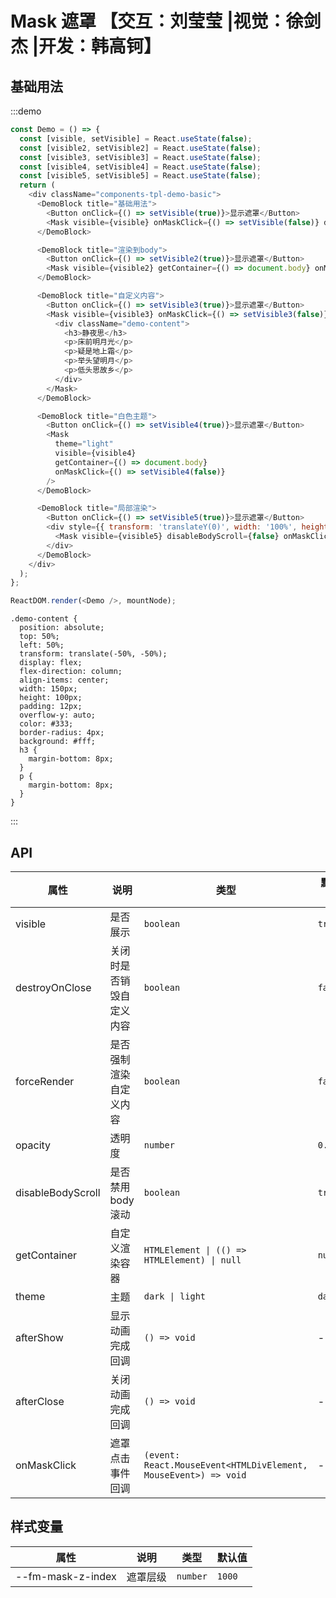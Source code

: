 # Mask 遮罩 【交互：刘莹莹 |视觉：徐剑杰 |开发：韩高钶】

## 基础用法

:::demo

```js
const Demo = () => {
  const [visible, setVisible] = React.useState(false);
  const [visible2, setVisible2] = React.useState(false);
  const [visible3, setVisible3] = React.useState(false);
  const [visible4, setVisible4] = React.useState(false);
  const [visible5, setVisible5] = React.useState(false);
  return (
    <div className="components-tpl-demo-basic">
      <DemoBlock title="基础用法">
        <Button onClick={() => setVisible(true)}>显示遮罩</Button>
        <Mask visible={visible} onMaskClick={() => setVisible(false)} data-ysf="ceshi" />
      </DemoBlock>

      <DemoBlock title="渲染到body">
        <Button onClick={() => setVisible2(true)}>显示遮罩</Button>
        <Mask visible={visible2} getContainer={() => document.body} onMaskClick={() => setVisible2(false)} />
      </DemoBlock>

      <DemoBlock title="自定义内容">
        <Button onClick={() => setVisible3(true)}>显示遮罩</Button>
        <Mask visible={visible3} onMaskClick={() => setVisible3(false)} destroyOnClose={true}>
          <div className="demo-content">
            <h3>静夜思</h3>
            <p>床前明月光</p>
            <p>疑是地上霜</p>
            <p>举头望明月</p>
            <p>低头思故乡</p>
          </div>
        </Mask>
      </DemoBlock>

      <DemoBlock title="白色主题">
        <Button onClick={() => setVisible4(true)}>显示遮罩</Button>
        <Mask
          theme="light"
          visible={visible4}
          getContainer={() => document.body}
          onMaskClick={() => setVisible4(false)}
        />
      </DemoBlock>

      <DemoBlock title="局部渲染">
        <Button onClick={() => setVisible5(true)}>显示遮罩</Button>
        <div style={{ transform: 'translateY(0)', width: '100%', height: 200 }}>
          <Mask visible={visible5} disableBodyScroll={false} onMaskClick={() => setVisible5(false)} />
        </div>
      </DemoBlock>
    </div>
  );
};

ReactDOM.render(<Demo />, mountNode);
```

```less
.demo-content {
  position: absolute;
  top: 50%;
  left: 50%;
  transform: translate(-50%, -50%);
  display: flex;
  flex-direction: column;
  align-items: center;
  width: 150px;
  height: 100px;
  padding: 12px;
  overflow-y: auto;
  color: #333;
  border-radius: 4px;
  background: #fff;
  h3 {
    margin-bottom: 8px;
  }
  p {
    margin-bottom: 8px;
  }
}
```

:::

## API

| 属性              | 说明                     | 类型                                                            | 默认值  |
| ----------------- | ------------------------ | --------------------------------------------------------------- | ------- |
| visible           | 是否展示                 | `boolean`                                                       | `true`  |
| destroyOnClose    | 关闭时是否销毁自定义内容 | `boolean`                                                       | `false` |
| forceRender       | 是否强制渲染自定义内容   | `boolean`                                                       | `false` |
| opacity           | 透明度                   | `number`                                                        | `0.6`   |
| disableBodyScroll | 是否禁用 body 滚动       | `boolean`                                                       | `true`  |
| getContainer      | 自定义渲染容器           | `HTMLElement \| (() => HTMLElement) \| null`                    | `null`  |
| theme             | 主题                     | `dark \| light`                                                 | `dark`  |
| afterShow         | 显示动画完成回调         | `() => void`                                                    | -       |
| afterClose        | 关闭动画完成回调         | `() => void`                                                    | -       |
| onMaskClick       | 遮罩点击事件回调         | `(event: React.MouseEvent<HTMLDivElement, MouseEvent>) => void` | -       |

## 样式变量

| 属性              | 说明     | 类型     | 默认值 |
| ----------------- | -------- | -------- | ------ |
| --fm-mask-z-index | 遮罩层级 | `number` | `1000` |
